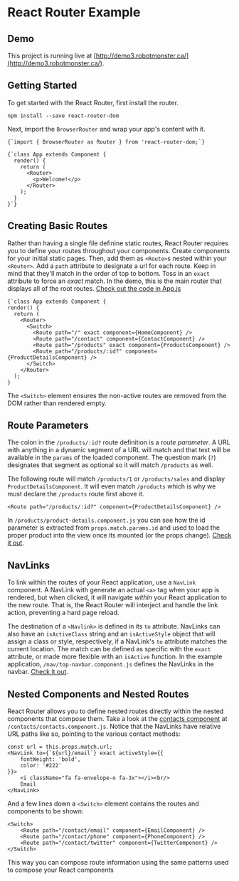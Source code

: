 # React Router Example

## Demo
This project is running live at [http://demo3.robotmonster.ca/](http://demo3.robotmonster.ca/).

## Getting Started
To get started with the React Router, first install the router.

````
npm install --save react-router-dom
````

Next, import the `BrowserRouter` and wrap your app's content with it.</p>

````
{`import { BrowserRouter as Router } from 'react-router-dom;`}
````

````
{`class App extends Component {
  render() {
    return (
      <Router>
        <p>Welcome!</p>
      </Router>
    );
  }
}`}
````

## Creating Basic Routes
Rather than having a single file definine static routes, React Router requires you to define your routes throughout your components.
Create components for your initial static pages. Then, add them as `<Route>`s nested within your `<Router>`. Add a `path` attribute to designate a url for each route. Keep in mind that they'll match in the order of top to bottom. Toss in an `exact` attribute to force an _exact_ match.
In the demo, this is the main router that displays all of the root routes. [Check out the code in App.js](https://github.com/SpaceFozzy/react-router-example/blob/47be3851c03b38be005a4f038544d36a9a0e60fe/src/App.js#L16)
````
{`class App extends Component {
render() {
  return (
    <Router>
      <Switch>
        <Route path="/" exact component={HomeComponent} />
        <Route path="/contact" component={ContactComponent} />
        <Route path="/products" exact component={ProductsComponent} />
        <Route path="/products/:id?" component={ProductDetailsComponent} />
      </Switch>
    </Router>
  );
}
````
The `<Switch>` element ensures the non-active routes are removed from the DOM rather than rendered empty.
## Route Parameters

The colon in the `/products/:id?` route definition is a _route parameter_. A URL with anything in a dynamic segment of a URL will match and that text will be available in the `params` of the loaded component. The question mark (`?`) designates that segment as optional so it will match `/products` as well.

The following route will match `/products/1` or `/products/sales` and display `ProductDetailsComponent`. It will even match `/products` which is why we must declare the `/products` route first above it.
```
<Route path="/products/:id?" component={ProductDetailsComponent} />
```
In `/products/product-details.component.js` you can see how the id parameter is extracted from `props.match.params.id` and used to load the proper product into the view once its mounted (or the props change). [Check it out](https://github.com/SpaceFozzy/react-router-example/blob/47be3851c03b38be005a4f038544d36a9a0e60fe/src/products/product-details.component.js#L13).
## NavLinks
To link within the routes of your React application, use a `NavLink` component. A NavLink with generate an actual `<a>` tag when your app is rendered, but when clicked, it will navigate _within_ your React application to the new route. That is, the React Router will interject and handle the link action, preventing a hard page reload.

The destination of a `<Navlink>` is defined in its `to` attribute. NavLinks can also have an `isActiveClass` string and an `isActiveStyle` object that will assign a class or style, respectively, if a NavLink's `to` attribute matches the current location. The match can be defined as specific with the `exact` attribute, or made more flexible with an `isActive` function. 
In the example application, `/nav/top-navbar.component.js` defines the NavLinks in the navbar. [Check it out](https://github.com/SpaceFozzy/react-router-example/blob/47be3851c03b38be005a4f038544d36a9a0e60fe/src/nav/top-navbar.component.js#L20).
## Nested Components and Nested Routes
React Router allows you to define nested routes directly within the nested components that compose them. Take a look at the [contacts component](https://github.com/SpaceFozzy/react-router-example/blob/47be3851c03b38be005a4f038544d36a9a0e60fe/src/contact/contact.component.js#L25) at `/contacts/contacts.component.js`. Notice that the NavLinks have relative URL paths like so, pointing to the various contact methods:
```
const url = this.props.match.url;
<NavLink to={`${url}/email`} exact activeStyle={{
    fontWeight: 'bold',
    color: '#222'
}}>
    <i className="fa fa-envelope-o fa-3x"></i><br/>
    Email
</NavLink>
```
And a few lines down a `<Switch>` element contains the routes and components to be shown:
```
<Switch>
    <Route path="/contact/email" component={EmailComponent} />
    <Route path="/contact/phone" component={PhoneComponent} />
    <Route path="/contact/twitter" component={TwitterComponent} />
</Switch>
```
This way you can compose route information using the same patterns used to compose your React components
